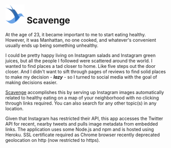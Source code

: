 # ![alt text][logo] Scavenge

At the age of 23, it became important to me to start eating healthy. However, it was Manhattan, no one cooked, and whatever's convenient usually ends up being something unhealthy.

I could be pretty happy living on Instagram salads and Instagram green juices, but all the people I followed were scattered around the world. I wanted to find places a tad closer to home. Like five steps out the door closer. And I didn't want to sift through pages of reviews to find solid places to make my decision - **_lazy_** - so I turned to social media with the goal of making decisions easier.

[Scavenge][site] accomplishes this by serving up Instagram images automatically related to healthy eating on a map of your neighborhood with no clicking through links required. You can also search for any other topic(s) in any location.



Given that Instagram has restricted their API, this app accesses the Twitter API for recent, nearby tweets and pulls image metadata from embedded links. The application uses some Node.js and npm and is hosted using Heroku. SSL certificate required as Chrome browser recently deprecated geolocation on http (now restricted to https).



[site]: https://www.scavenge.io "Scavenge site"
[logo]: https://github.com/simeonlee/scavenge/blob/master/public/images/scavengebird%402x.png "Scavenge logo"